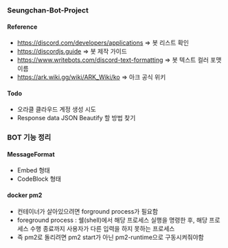 ### Seungchan-Bot-Project

#### Reference

- https://discord.com/developers/applications => 봇 리스트 확인
- https://discordjs.guide => 봇 제작 가이드
- https://www.writebots.com/discord-text-formatting => 봇 텍스트 컬러 포맷 이름
- https://ark.wiki.gg/wiki/ARK_Wiki/ko => 아크 공식 위키

#### Todo

- 오라클 클라우드 계정 생성 시도
- Response data JSON Beautify 할 방법 찾기

### BOT 기능 정리

#### MessageFormat

- Embed 형태
- CodeBlock 형태

#### docker pm2

- 컨테이너가 살아있으려면 forground process가 필요함
- foreground process : 쉘(shell)에서 해당 프로세스 실행을 명령한 후, 해당 프로세스 수행 종료까지 사용자가 다른 입력을 하지 못하는 프로세스
- 즉 pm2로 돌리려면 pm2 start가 아닌 pm2-runtime으로 구동시켜줘야함
